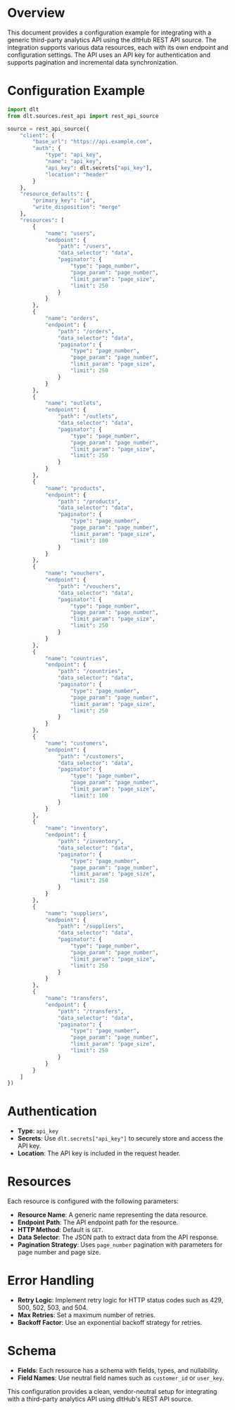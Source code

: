 # Overview

This document provides a configuration example for integrating with a generic third-party analytics API using the dltHub REST API source. The integration supports various data resources, each with its own endpoint and configuration settings. The API uses an API key for authentication and supports pagination and incremental data synchronization.

# Configuration Example

```python
import dlt
from dlt.sources.rest_api import rest_api_source

source = rest_api_source({
    "client": {
        "base_url": "https://api.example.com",
        "auth": {
            "type": "api_key",
            "name": "api_key",
            "api_key": dlt.secrets["api_key"],
            "location": "header"
        }
    },
    "resource_defaults": {
        "primary_key": "id",
        "write_disposition": "merge"
    },
    "resources": [
        {
            "name": "users",
            "endpoint": {
                "path": "/users",
                "data_selector": "data",
                "paginator": {
                    "type": "page_number",
                    "page_param": "page_number",
                    "limit_param": "page_size",
                    "limit": 250
                }
            }
        },
        {
            "name": "orders",
            "endpoint": {
                "path": "/orders",
                "data_selector": "data",
                "paginator": {
                    "type": "page_number",
                    "page_param": "page_number",
                    "limit_param": "page_size",
                    "limit": 250
                }
            }
        },
        {
            "name": "outlets",
            "endpoint": {
                "path": "/outlets",
                "data_selector": "data",
                "paginator": {
                    "type": "page_number",
                    "page_param": "page_number",
                    "limit_param": "page_size",
                    "limit": 250
                }
            }
        },
        {
            "name": "products",
            "endpoint": {
                "path": "/products",
                "data_selector": "data",
                "paginator": {
                    "type": "page_number",
                    "page_param": "page_number",
                    "limit_param": "page_size",
                    "limit": 100
                }
            }
        },
        {
            "name": "vouchers",
            "endpoint": {
                "path": "/vouchers",
                "data_selector": "data",
                "paginator": {
                    "type": "page_number",
                    "page_param": "page_number",
                    "limit_param": "page_size",
                    "limit": 250
                }
            }
        },
        {
            "name": "countries",
            "endpoint": {
                "path": "/countries",
                "data_selector": "data",
                "paginator": {
                    "type": "page_number",
                    "page_param": "page_number",
                    "limit_param": "page_size",
                    "limit": 250
                }
            }
        },
        {
            "name": "customers",
            "endpoint": {
                "path": "/customers",
                "data_selector": "data",
                "paginator": {
                    "type": "page_number",
                    "page_param": "page_number",
                    "limit_param": "page_size",
                    "limit": 100
                }
            }
        },
        {
            "name": "inventory",
            "endpoint": {
                "path": "/inventory",
                "data_selector": "data",
                "paginator": {
                    "type": "page_number",
                    "page_param": "page_number",
                    "limit_param": "page_size",
                    "limit": 250
                }
            }
        },
        {
            "name": "suppliers",
            "endpoint": {
                "path": "/suppliers",
                "data_selector": "data",
                "paginator": {
                    "type": "page_number",
                    "page_param": "page_number",
                    "limit_param": "page_size",
                    "limit": 250
                }
            }
        },
        {
            "name": "transfers",
            "endpoint": {
                "path": "/transfers",
                "data_selector": "data",
                "paginator": {
                    "type": "page_number",
                    "page_param": "page_number",
                    "limit_param": "page_size",
                    "limit": 250
                }
            }
        }
    ]
})
```

# Authentication

- **Type**: `api_key`
- **Secrets**: Use `dlt.secrets["api_key"]` to securely store and access the API key.
- **Location**: The API key is included in the request header.

# Resources

Each resource is configured with the following parameters:

- **Resource Name**: A generic name representing the data resource.
- **Endpoint Path**: The API endpoint path for the resource.
- **HTTP Method**: Default is `GET`.
- **Data Selector**: The JSON path to extract data from the API response.
- **Pagination Strategy**: Uses `page_number` pagination with parameters for page number and page size.

# Error Handling

- **Retry Logic**: Implement retry logic for HTTP status codes such as 429, 500, 502, 503, and 504.
- **Max Retries**: Set a maximum number of retries.
- **Backoff Factor**: Use an exponential backoff strategy for retries.

# Schema

- **Fields**: Each resource has a schema with fields, types, and nullability.
- **Field Names**: Use neutral field names such as `customer_id` or `user_key`.

This configuration provides a clean, vendor-neutral setup for integrating with a third-party analytics API using dltHub's REST API source.